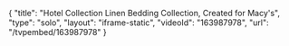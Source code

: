 {
    "title": "Hotel Collection Linen Bedding Collection, Created for Macy's",
    "type": "solo",
    "layout": "iframe-static",
    "videoId": "163987978",
    "url": "\/tvpembed\/163987978"
}